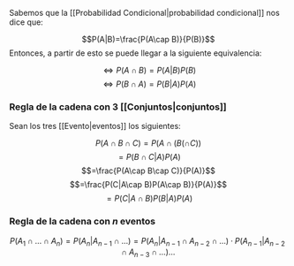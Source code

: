 
Sabemos que la [[Probabilidad Condicional|probabilidad condicional]] nos dice que: 

$$P(A|B)=\frac{P(A\cap B)}{P(B)}$$ 
Entonces, a partir de esto se puede llegar a la siguiente equivalencia: 

$$\iff P(A\cap B)= P(A|B)P(B)$$
$$\iff P(B\cap A)= P(B|A)P(A)$$ 
### Regla de la cadena con 3 [[Conjuntos|conjuntos]]

Sean los tres [[Evento|eventos]] los siguientes: 

$$P(A\cap B\cap C) = P(A\cap(B(\cap C))$$
$$ = P(B\cap C|A)P(A)$$ $$=\frac{P(A\cap B\cap C)}{P(A)}$$ $$=\frac{P(C|A\cap B)P(A\cap B)}{P(A)}$$ $$=P(C|A\cap B)P(B|A)P(A)$$ 
### Regla de la cadena con *n* eventos 

$$P(A_1\cap\dots\cap A_n) = P(A_n|A_{n-1}\cap\dots) = P(A_n|A_{n-1}\cap A_{n-2}\cap\dots)·P(A_{n-1}|A_{n-2}\cap A_{n-3}\cap\dots)\dots$$ 